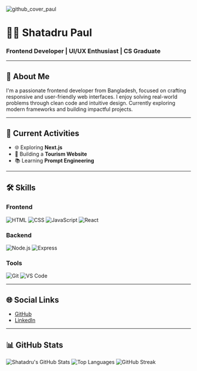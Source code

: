 
![github_cover_paul](https://github.com/user-attachments/assets/f6022664-7ae4-406f-a33d-a8e5663d1a2e)


# 👨‍💻 Shatadru Paul
### Frontend Developer | UI/UX Enthusiast | CS Graduate

---

## 👋 About Me
I'm a passionate frontend developer from Bangladesh, focused on crafting responsive and user-friendly web interfaces. I enjoy solving real-world problems through clean code and intuitive design. Currently exploring modern frameworks and building impactful projects.

---

## 🚀 Current Activities
- 🌐 Exploring **Next.js**
- 🧳 Building a **Tourism Website**
- 📚 Learning **Prompt Engineering**

---

## 🛠 Skills

### Frontend
![HTML](https://img.shields.io/badge/-HTML5-E34F26?logo=html5&logoColor=white)
![CSS](https://img.shields.io/badge/-CSS3-1572B6?logo=css3&logoColor=white)
![JavaScript](https://img.shields.io/badge/-JavaScript-F7DF1E?logo=javascript&logoColor=black)
![React](https://img.shields.io/badge/-React-61DAFB?logo=react&logoColor=black)

### Backend
![Node.js](https://img.shields.io/badge/-Node.js-339933?logo=node.js&logoColor=white)
![Express](https://img.shields.io/badge/-Express-000000?logo=express&logoColor=white)

### Tools
![Git](https://img.shields.io/badge/-Git-F05032?logo=git&logoColor=white)
![VS Code](https://img.shields.io/badge/-VS%20Code-007ACC?logo=visual-studio-code&logoColor=white)

---

## 🌐 Social Links
- [GitHub](https://github.com/Atanu-paul89)
- [LinkedIn](https://www.linkedin.com/in/shatadru-paul-42222a193/)

---

## 📊 GitHub Stats

![Shatadru's GitHub Stats](https://github-readme-stats.vercel.app/api?username=Atanu-paul89&show_icons=true&theme=radical)
![Top Languages](https://github-readme-stats.vercel.app/api/top-langs/?username=Atanu-paul89&layout=compact)
![GitHub Streak](https://github-readme-streak-stats.herokuapp.com/?user=Atanu-paul89&theme=dark)


